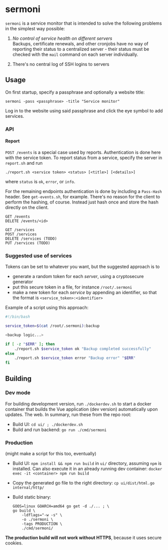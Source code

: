 # sermoni

`sermoni` is a service monitor that is intended to solve the following problems 
in the simplest way possible:

1. _No control of service health on different servers_   
  Backups, certificate renewals, and other cronjobs have no way of reporting
  their status to a centralized server - their status must be checked with the
  `mail` command on each server individually.

2. There's no central log of SSH logins to servers

## Usage
On first startup, specify a passphrase and optionally a website title:

    sermoni -pass <passphrase> -title "Service monitor"

Log in to the website using said passphrase and click the eye symbol to add
services.

### API

#### Report 
`POST /events` is a special case used by reports. Authentication is done here
with the service token. To report status from a service, specify the server in 
`report.sh` and run

    ./report.sh <service token> <status> [<title>] [<details>]

where `status` is `ok`, `error`, or `info`.

For the remaining endpoints authentication is done by including a `Pass-Hash`
header. See `get-events.sh`, for example. There's no reason for the client to
perform the hashing, of course. Instead just hash once and store the hash 
directly on the client.

```
GET /events
DELETE /events/<id>

GET /services
POST /services
DELETE /services (TODO)
PUT /services (TODO)
```

### Suggested use of services

Tokens can be set to whatever you want, but the suggested approach is to

- generate a random token for each _server_, using a cryptosecure generator
- put this secure token in a file, for instance `/root/.sermoni`
- make a new token for each _service_ by appending an identifier, so that the
  format is `<service_token>:<identifier>`

Example of a script using this approach:

```bash
#!/bin/bash

service_token=$(cat /root/.sermoni):backup

<backup logic...> 

if [ -z "$ERR" ]; then
    ./report.sh $service_token ok "Backup completed successfully"
else 
    ./report.sh $service_token error "Backup error" "$ERR"
fi

```

## Building

### Dev mode
For building development version, run `./dockerdev.sh` to start a docker
container that builds the Vue application (dev version) automatically upon
updates. The web. In summary, run these from the repo root:

- Build UI: `cd ui/ ; ./dockerdev.sh`
- Build and run backend: `go run ./cmd/sermoni`

### Production

(might make a script for this too, eventually)

- Build UI: `npm install && npm run build` in `ui/` directory, assuming `npm`
  is installed. Can also execute it in an already running dev container:
  `docker exec -it <container> npm run build`

- Copy the generated go file to the right directory:
  `cp ui/dist/html.go internal/http/`

- Build static binary: 

  ```
  GOOS=linux GOARCH=amd64 go get -d ./... ; \
  go build \
      -ldflags="-w -s" \
      -o ./sermoni \
      -tags PRODUCTION \
      ./cmd/sermoni/
  ```

**The production build will not work without HTTPS**, because it uses secure
cookies. 
